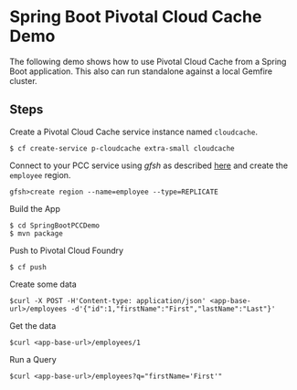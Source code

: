# Spring Boot Pivotal Cloud Cache Demo

The following demo shows how to use Pivotal Cloud Cache from a Spring Boot application.  This also can run standalone against a local Gemfire cluster.


## Steps 

Create a Pivotal Cloud Cache service instance named `cloudcache`.

```
$ cf create-service p-cloudcache extra-small cloudcache
```


Connect to your PCC service using  *gfsh* as described [here](https://docs.pivotal.io/p-cloud-cache/1-0/developer.html) and create the `employee` region.

```
gfsh>create region --name=employee --type=REPLICATE
```
Build the App
```
$ cd SpringBootPCCDemo
$ mvn package
```

Push to Pivotal Cloud Foundry

```
$ cf push
```

Create some data

```
$curl -X POST -H'Content-type: application/json' <app-base-url>/employees -d'{"id":1,"firstName":"First","lastName":"Last"}'
```

Get the data
```
$curl <app-base-url>/employees/1
```

Run a Query
```
$curl <app-base-url>/employees?q="firstName='First'"
```


